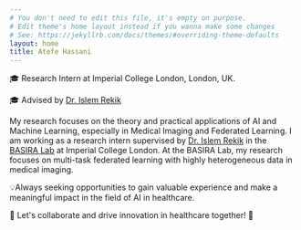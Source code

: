 ```yaml
---
# You don't need to edit this file, it's empty on purpose.
# Edit theme's home layout instead if you wanna make some changes
# See: https://jekyllrb.com/docs/themes/#overriding-theme-defaults
layout: home
title: Atefe Hassani
---
```

🎓 Research Intern at Imperial College London, London, UK.

🎓 Advised by <a href="https://scholar.google.com/citations?hl=en&user=tb6CVoAAAAAJ&view_op=list_works&sortby=pubdate">Dr. Islem Rekik</a>

My research focuses on the theory and practical applications of AI and Machine Learning, especially in Medical Imaging and Federated Learning. I am working as a research intern supervised by 
 <a href="https://scholar.google.com/citations?hl=en&user=tb6CVoAAAAAJ&view_op=list_works&sortby=pubdate">Dr. Islem Rekik</a> in the <a href="https://basira-lab.com/">BASIRA Lab</a> at Imperial College London. At the BASIRA Lab, my research focuses on multi-task federated learning with highly heterogeneous data in medical imaging.

<!-- I was a visiting researcher in the Bio-Imaging lab at Antwerp University, from 2021 to 2022, where my research was focused on signal processing using electrophysiological recordings in the hippocampus with and without stimulation of cholinergic neurons in the medial septum in rats with the aim of providing valuable information for the development of new therapeutic strategies in Alzheimer’s Disease (AD). -->

💡Always seeking opportunities to gain valuable experience and make a meaningful impact in the field of AI in healthcare.

🌟 Let's collaborate and drive innovation in healthcare together! 🌟
<!-- <a href="https://faculty.washington.edu/ajko/">Amy Ko</a> -->
<!-- <a href="#" target="_blank">url</a> -->